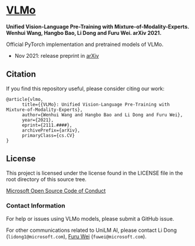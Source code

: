# [VLMo](#)

**Unified Vision-Language Pre-Training with Mixture-of-Modality-Experts. Wenhui Wang, Hangbo Bao, Li Dong and Furu Wei. arXiv 2021.**

Official PyTorch implementation and pretrained models of VLMo.

- Nov 2021: release preprint in [arXiv](#)


## Citation

If you find this repository useful, please consider citing our work:
```
@article{vlmo,
      title={{VLMo}: Unified Vision-Language Pre-Training with Mixture-of-Modality-Experts}, 
      author={Wenhui Wang and Hangbo Bao and Li Dong and Furu Wei},
      year={2021},
      eprint={2111.####},
      archivePrefix={arXiv},
      primaryClass={cs.CV}
}
```



## License
This project is licensed under the license found in the LICENSE file in the root directory of this source tree.

[Microsoft Open Source Code of Conduct](https://opensource.microsoft.com/codeofconduct)

### Contact Information

For help or issues using VLMo models, please submit a GitHub issue.

For other communications related to UniLM AI, please contact Li Dong (`lidong1@microsoft.com`), [Furu Wei](http://gitnlp.org/) (`fuwei@microsoft.com`).
